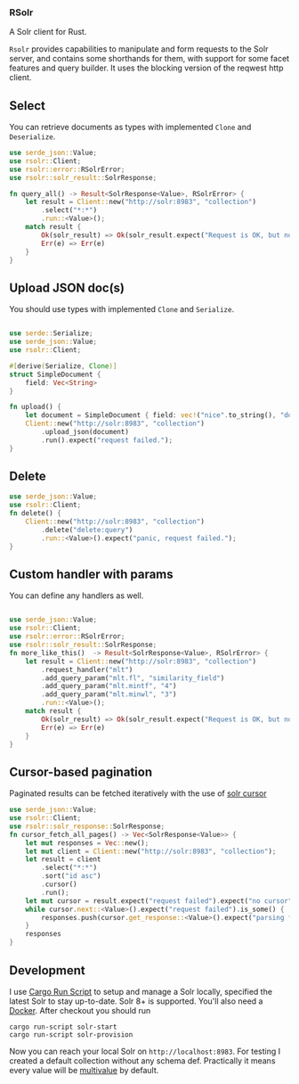 ### RSolr

A Solr client for Rust.

`Rsolr` provides capabilities to manipulate and form
requests to the Solr server, and contains some shorthands
for them, with support for some facet features and query builder. 
It uses the blocking version of the reqwest http client.

 ## Select

 You can retrieve documents as types with implemented `Clone` and `Deserialize`.

 ```rust
 use serde_json::Value;
 use rsolr::Client;
 use rsolr::error::RSolrError;
 use rsolr::solr_result::SolrResponse;

 fn query_all() -> Result<SolrResponse<Value>, RSolrError> {
     let result = Client::new("http://solr:8983", "collection")
         .select("*:*")
         .run::<Value>();
     match result {
         Ok(solr_result) => Ok(solr_result.expect("Request is OK, but no response; in select it's a failure on Solr side.")),
         Err(e) => Err(e)
     }
 }
 ```

 ## Upload JSON doc(s)

 You should use types with implemented `Clone` and `Serialize`.

 ```rust

 use serde::Serialize;
 use serde_json::Value;
 use rsolr::Client;

 #[derive(Serialize, Clone)]
 struct SimpleDocument {
     field: Vec<String>
 }

 fn upload() {
     let document = SimpleDocument { field: vec!("nice".to_string(), "document".to_string()) };
     Client::new("http://solr:8983", "collection")
         .upload_json(document)
         .run().expect("request failed.");
 }
 ```
 ## Delete

 ```rust
 use serde_json::Value;
 use rsolr::Client;
 fn delete() {
     Client::new("http://solr:8983", "collection")
         .delete("delete:query")
         .run::<Value>().expect("panic, request failed.");
 }
 ```

 ## Custom handler with params

 You can define any handlers as well.

 ```rust

 use serde_json::Value;
 use rsolr::Client;
 use rsolr::error::RSolrError;
 use rsolr::solr_result::SolrResponse;
 fn more_like_this()  -> Result<SolrResponse<Value>, RSolrError> {
     let result = Client::new("http://solr:8983", "collection")
         .request_handler("mlt")
         .add_query_param("mlt.fl", "similarity_field")
         .add_query_param("mlt.mintf", "4")
         .add_query_param("mlt.minwl", "3")
         .run::<Value>();
     match result {
         Ok(solr_result) => Ok(solr_result.expect("Request is OK, but no response; in select it's a failure on Solr side.")),
         Err(e) => Err(e)
     }
 }
 ```

## Cursor-based pagination

Paginated results can be fetched iteratively with the use of [solr cursor](https://solr.apache.org/guide/solr/latest/query-guide/pagination-of-results.html#fetching-a-large-number-of-sorted-results-cursors)

```rust
use serde_json::Value;
use rsolr::Client;
use rsolr::solr_response::SolrResponse;
fn cursor_fetch_all_pages() -> Vec<SolrResponse<Value>> {
    let mut responses = Vec::new();
    let mut client = Client::new("http://solr:8983", "collection");
    let result = client
        .select("*:*")
        .sort("id asc")
        .cursor()
        .run();
    let mut cursor = result.expect("request failed").expect("no cursor");
    while cursor.next::<Value>().expect("request failed").is_some() {
        responses.push(cursor.get_response::<Value>().expect("parsing failed"));
    }
    responses
}
```

## Development
I use [Cargo Run Script](https://crates.io/crates/cargo-run-script) to setup and manage a Solr locally, specified the latest Solr to stay up-to-date. Solr 8+ is supported. You'll also need a [Docker](https://docs.docker.com/get-docker/). After checkout you should run

    cargo run-script solr-start
    cargo run-script solr-provision

Now you can reach your local Solr on `http://localhost:8983`. For testing I created a default collection without any schema def. Practically it means every value will be [multivalue](https://solr.apache.org/guide/7_4/field-type-definitions-and-properties.html#field-default-properties) by default.

